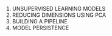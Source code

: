 1. UNSUPERVISED LEARNING MODELS
2. REDUCING DIMENSIONS USING PCA
3. BUILDING A PIPELINE
4. MODEL PERSISTENCE
